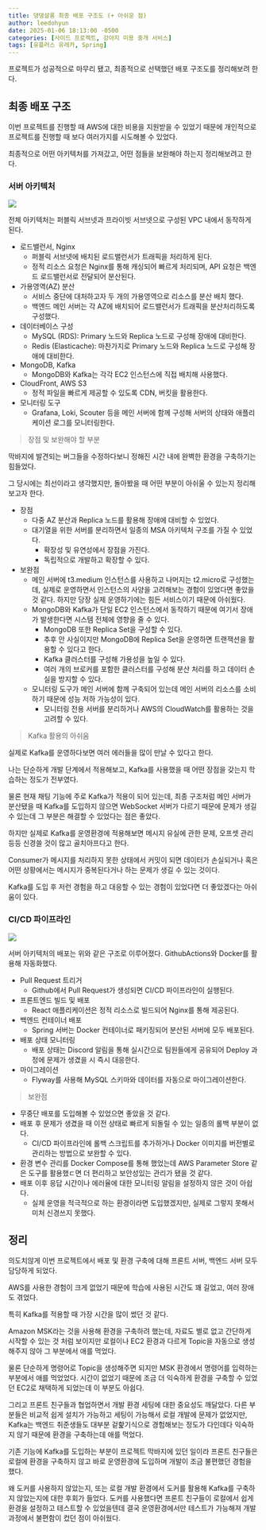 ```yaml
---
title: 댕댕살롱 최종 배포 구조도 (+ 아쉬운 점)
author: leedohyun
date: 2025-01-06 18:13:00 -0500
categories: [사이드 프로젝트, 강아지 미용 중개 서비스]
tags: [유플러스 유레카, Spring]
---
```


프로젝트가 성공적으로 마무리 됐고, 최종적으로 선택했던 배포 구조도를 정리해보려 한다.

## 최종 배포 구조

이번 프로젝트를 진행할 때 AWS에 대한 비용을 지원받을 수 있었기 때문에 개인적으로 프로젝트를 진행할 때 보다 여러가지를 시도해볼 수 있었다.

최종적으로 어떤 아키텍처를 가져갔고, 어떤 점들을 보완해야 하는지 정리해보려고 한다.

### 서버 아키텍처

![](https://blog.kakaocdn.net/dn/cOHwbJ/btsLHAf91xD/HIX79dkxxLtQHB4YAedt50/img.png)

전체 아키텍처는 퍼블릭 서브넷과 프라이빗 서브넷으로 구성된 VPC 내에서 동작하게 된다.

- 로드밸런서, Nginx
	- 퍼블릭 서브넷에 배치된 로드밸런서가 트래픽을 처리하게 된다.
	- 정적 리소스 요청은 Nginx를 통해 캐싱되어 빠르게 처리되며, API 요청은 백엔드 로드밸런서로 전달되어 분산된다.
- 가용영역(AZ) 분산
	- 서비스 중단에 대처하고자 두 개의 가용영역으로 리소스를 분산 배치 했다.
	- 백엔드 메인 서버는 각 AZ에 배치되어 로드밸런서가 트래픽을 분산처리하도록 구성했다.
- 데이터베이스 구성
	- MySQL (RDS): Primary 노드와 Replica 노드로 구성해 장애에 대비한다.
	- Redis (Elasticache): 마찬가지로 Primary 노드와 Replica 노드로 구성해 장애에 대비한다.
- MongoDB, Kafka
	- MongoDB와 Kafka는 각각 EC2 인스턴스에 직접 배치해 사용했다.
- CloudFront, AWS S3
	- 정적 파일을 빠르게 제공할 수 있도록 CDN, 버킷을 활용한다.
- 모니터링 도구
	- Grafana, Loki, Scouter 등을 메인 서버에 함께 구성해 서버의 상태와 애플리케이션 로그를 모니터링한다.

> 장점 및 보완해야 할 부분

막바지에 발견되는 버그들을 수정하다보니 정해진 시간 내에 완벽한 환경을 구축하기는 힘들었다.

그 당시에는 최선이라고 생각했지만, 돌아봤을 때 어떤 부분이 아쉬울 수 있는지 정리해보고자 한다.

- 장점
	- 다중 AZ 분산과 Replica 노드를 활용해 장애에 대비할 수 있었다.
	- 대기열을 위한 서버를 분리하면서 일종의 MSA 아키텍처 구조를 가질 수 있었다.
		- 확장성 및 유연성에서 장점을 가진다.
		- 독립적으로 개발하고 확장할 수 있다. 
- 보완점
	- 메인 서버에 t3.medium 인스턴스를 사용하고 나머지는 t2.micro로 구성했는데, 실제로 운영하면서 인스턴스의 사양을 고려해보는 경험이 있었다면 좋았을 것 같다. 하지만 당장 실제 운영하기에는 힘든 서비스이기 때문에 아쉬웠다.
	- MongoDB와 Kafka가 단일 EC2 인스턴스에서 동작하기 때문에 여기서 장애가 발생한다면 시스템 전체에 영향을 줄 수 있다.
		- MongoDB 또한 Replica Set을 구성할 수 있다.
		- 추후 안 사실이지만 MongoDB에 Replica Set을 운영하면 트랜잭션을 활용할 수 있다고 한다.
		- Kafka 클러스터를 구성해 가용성을 높일 수 있다.
		- 여러 개의 브로커를 포함한 클러스터를 구성해 분산 처리를 하고 데이터 손실을 방지할 수 있다.
	- 모니터링 도구가 메인 서버에 함께 구축되어 있는데 메인 서버의 리소스를 소비하기 때문에 성능 저하 가능성이 있다.
		- 모니터링 전용 서버를 분리하거나 AWS의 CloudWatch를 활용하는 것을 고려할 수 있다. 

> Kafka 활용의 아쉬움

실제로 Kafka를 운영하다보면 여러 에러들을 많이 만날 수 있다고 한다.

나는 단순하게 개발 단계에서 적용해보고, Kafka를 사용했을 때 어떤 장점을 갖는지 학습하는 정도가 전부였다.

물론 현재 채팅 기능에 주로 Kafka가 적용이 되어 있는데, 최종 구조처럼 메인 서버가 분산됐을 때 Kafka를 도입하지 않으면 WebSocket 서버가 다르기 때문에 문제가 생길 수 있는데 그 부분은 해결할 수 있었다는 점은 좋았다.

하지만 실제로 Kafka를 운영환경에 적용해보면 메시지 유실에 관한 문제, 오프셋 관리 등등 신경쓸 것이 많고 골치아프다고 한다.

Consumer가 메시지를 처리하지 못한 상태에서 커밋이 되면 데이터가 손실되거나 혹은 어떤 상황에서는 메시지가 중복된다거나 하는 문제가 생길 수 있는 것이다.

Kafka를 도입 후 저런 경험을 하고 대응할 수 있는 경험이 있었다면 더 좋았겠다는 아쉬움이 있다.

### CI/CD 파이프라인

![](https://blog.kakaocdn.net/dn/bSF8RK/btsLGQYmvA2/2eJuLe3puOjd2iCOEhVjEK/img.png)

서버 아키텍처의 배포는 위와 같은 구조로 이루어졌다. GithubActions와 Docker를 활용해 자동화했다.

- Pull Request 트리거
	- Github에서 Pull Request가 생성되면 CI/CD 파이프라인이 실행된다.
- 프론트엔드 빌드 및 배포
	- React 애플리케이션은 정적 리소스로 빌드되어 Nginx를 통해 제공된다.
- 백엔드 컨테이너 배포
	- Spring 서버는 Docker 컨테이너로 패키징되어 분산된 서버에 모두 배포된다.
- 배포 상태 모니터링
	- 배포 상태는 Discord 알림을 통해 실시간으로 팀원들에게 공유되어 Deploy 과정에 문제가 생겼을 시 즉시 대응한다.
- 마이그레이션
	- Flyway를 사용해  MySQL 스키마와 데이터를 자동으로 마이그레이션한다. 

> 보완점
 
- 무중단 배포를 도입해볼 수 있었으면 좋았을 것 같다.
- 배포 후 문제가 생겼을 때 이전 상태로 빠르게 되돌릴 수 있는 일종의 롤백 부분이 없다.
	- CI/CD 파이프라인에 롤백 스크립트를 추가하거나 Docker 이미지를 버전별로 관리하는 방법으로 보완할 수 있다.
- 환경 변수 관리를 Docker Compose를 통해 했었는데 AWS Parameter Store  같은 도구를 활용했ㄷ면 더 편리하고 보안성있는 관리가 됐을 것 같다.
- 배포 이후 응답 시간이나 에러율에 대한 모니터링 알림을 설정하지 않은 것이 아쉽다.
	- 실제 운영을 적극적으로 하는 환경이라면 도입했겠지만, 실제로 그렇지 못해서 미처 신경쓰지 못했다. 

## 정리

의도치않게 이번 프로젝트에서 배포 및 환경 구축에 대해 프론트 서버, 백엔드 서버 모두 담당하게 되었다.

AWS를 사용한 경험이 크게 없었기 때문에 학습에 사용된 시간도 꽤 길었고, 여러 장애도 겪었다.

특히 Kafka를 적용할 때 가장 시간을 많이 썼던 것 같다. 

Amazon MSK라는 것을 사용해 환경을 구축하려 했는데, 자료도 별로 없고 간단하게 시작할 수 있는 것 처럼 보이지만 로컬이나 EC2 환경과 다르게 Topic을 자동으로 생성해주지 않아 그 부분에서 애를 먹었다.

물론 단순하게 명령어로 Topic을 생성해주면 되지만 MSK 환경에서 명령어를 입력하는 부분에서 애를 먹었었다. 시간이 없었기 때문에 조금 더 익숙하게 환경을 구축할 수 있었던 EC2로 채택하게 되었는데 이 부분도 아쉽다.

그리고 프론트 친구들과 협업하면서 개발 환경 세팅에 대한 중요성도 깨달았다. 다른 부분들은 비교적 쉽게 설치가 가능하고 세팅이 가능해서 로컬 개발에 문제가 없었지만, Kafka는 백엔드 취준생들도 대부분 겉핥기식으로 경험해보는 정도가 다인데다 익숙하지 않기 때문에 환경을 구축하는데 애를 먹었다.

기존 기능에 Kafka를 도입하는 부분이 프로젝트 막바지에 있던 일이라 프론트 친구들은 로컬에 환경을 구축하지 않고 바로 운영환경에 도입하며 개발이 조금 불편했던 경험을 했다.

왜 도커를 사용하지 않았는지, 또는 로컬 개발 환경에서 도커를 활용해 Kafka를 구축하지 않았는지에 대한 후회가 들었다. 도커를 사용했다면 프론트 친구들이 로컬에서 쉽게 환경을 설정하고 테스트할 수 있었을텐데 결국 운영환경에서만 테스트가 가능해져 개발 과정에서 불편함이 컸던 점이 아쉬웠다.
